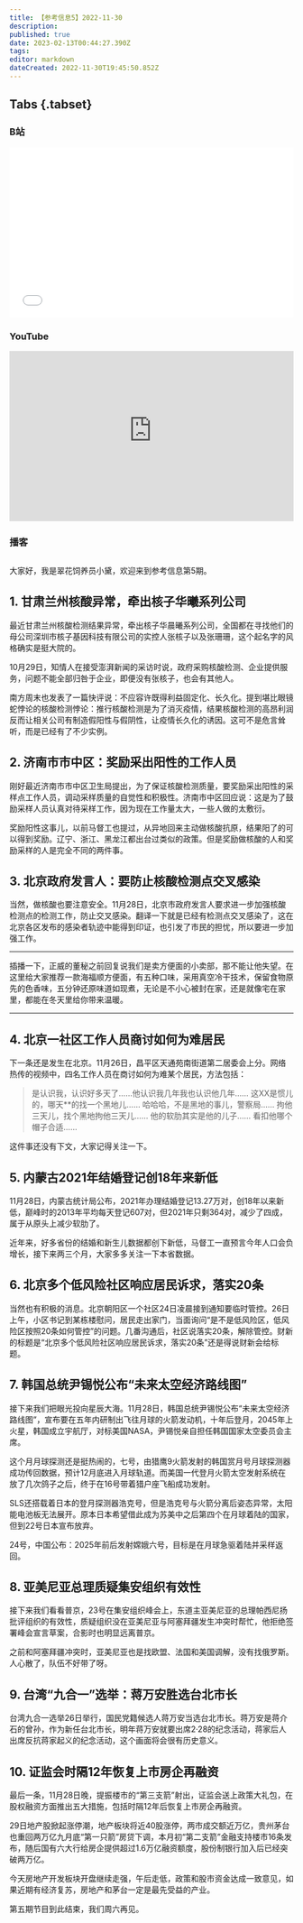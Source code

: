 ```yaml
---
title: 【参考信息5】2022-11-30
description: 
published: true
date: 2023-02-13T00:44:27.390Z
tags: 
editor: markdown
dateCreated: 2022-11-30T19:45:50.852Z
---
```


## Tabs {.tabset}

### B站
<div style="position: relative; padding: 30% 45%;">
<iframe style="position: absolute; width: 100%; height: 100%; left: 0; top: 0;" src="//player.bilibili.com/player.html?&bvid=BV18W4y1p7up&page=1&as_wide=1&high_quality=1&danmaku=1&autoplay=0" scrolling="no" border="0" frameborder="no" framespacing="0" allowfullscreen="true"></iframe>
</div>

### YouTube
<div style="position: relative; padding: 30% 45%;">
<iframe style="position: absolute; top: 0; left: 0; width: 100%; height: 100%;" src="https://www.youtube-nocookie.com/embed/YgBRwMz8YwU" title="YouTube video player" frameborder="0" allow="accelerometer; autoplay; clipboard-write; encrypted-media; gyroscope; picture-in-picture" allowfullscreen></iframe>
</div>
  
### 播客
<div class="podcast-player"></div>

## 

大家好，我是翠花饲养员小黛，欢迎来到参考信息第5期。

## 1. 甘肃兰州核酸异常，牵出核子华曦系列公司

最近甘肃兰州核酸检测结果异常，牵出核子华晨曦系列公司，全国都在寻找他们的母公司深圳市核子基因科技有限公司的实控人张核子以及张珊珊，这个起名字的风格确实是挺大院的。

10月29日，知情人在接受澎湃新闻的采访时说，政府采购核酸检测、企业提供服务，问题不能全部归咎于企业，即便没有张核子，也会有其他人。

南方周末也发表了一篇快评说：不应容许既得利益固定化、长久化。提到堪比眼镜蛇悖论的核酸检测悖论：推行核酸检测是为了消灭疫情，结果核酸检测的高昂利润反而让相关公司有制造假阳性与假阴性，让疫情长久化的诱因。这可不是危言耸听，而是已经有了不少实例。

## 2. 济南市市中区：奖励采出阳性的工作人员

刚好最近济南市市中区卫生局提出，为了保证核酸检测质量，要奖励采出阳性的采样点工作人员，调动采样质量的自觉性和积极性。济南市中区回应说：这是为了鼓励采样人员认真对待采样工作，因为现在工作量太大，一些人做的太敷衍。

奖励阳性这事儿，以前马督工也提过，从异地回来主动做核酸抗原，结果阳了的可以得到奖励。辽宁、浙江、黑龙江都出台过类似的政策。但是奖励做核酸的人和奖励采样的人是完全不同的两件事。

## 3. 北京政府发言人：要防止核酸检测点交叉感染

当然，做核酸也要注意安全。11月28日，北京市政府发言人要求进一步加强核酸检测点的检测工作，防止交叉感染。翻译一下就是已经有检测点交叉感染了，这在北京各区发布的感染者轨迹中能得到印证，也引发了市民的担忧，所以要进一步加强工作。

-----

插播一下，正威的董秘之前回复说我们是卖方便面的小卖部，那不能让他失望。在这里给大家推荐一款海福顺方便面，有五种口味，采用真空冷干技术，保留食物原先的色香味，五分钟还原味道如现煮，无论是不小心被封在家，还是就像宅在家里，都能在冬天里给你带来温暖。

-----

## 4. 北京一社区工作人员商讨如何为难居民

下一条还是发生在北京。11月26日，昌平区天通苑南街道第二居委会上分。网络热传的视频中，四名工作人员在商讨如何为难某个居民，方法包括：

> 是认识我，认识好多天了……他认识我几年我也认识他几年……
> 这XX是惯儿的，哪天\*\*的找一个黑地儿……
> 哈哈哈，不是黑地的事儿，警察局……
> 拘他三天儿，找个黑地拘他三天儿……
> 他的软肋其实是他的儿子……
> 看扣他哪个帽子合适……

这件事还没有下文，大家记得关注一下。

## 5. 内蒙古2021年结婚登记创18年来新低

11月28日，内蒙古统计局公布，2021年办理结婚登记13.27万对，创18年以来新低，巅峰时的2013年平均每天登记607对，但2021年只剩364对，减少了四成，属于从原头上减少软肋了。

近年来，好多省份的结婚和新生儿数据都创下新低，马督工一直预言今年人口会负增长，接下来两三个月，大家多多关注一下本省数据。

## 6. 北京多个低风险社区响应居民诉求，落实20条

当然也有积极的消息。北京朝阳区一个社区24日凌晨接到通知要临时管控。26日上午，小区书记到某栋楼慰问，居民走出家门，当面询问“是不是低风险区，低风险区按照20条如何管控”的问题。几番沟通后，社区说落实20条，解除管控。财新的标题是“北京多个低风险社区响应居民诉求，落实20条”还是得说财新会给标题。

## 7. 韩国总统尹锡悦公布“未来太空经济路线图”

接下来我们把眼光投向星辰大海。11月28日，韩国总统尹锡悦公布“未来太空经济路线图”，宣布要在五年内研制出飞往月球的火箭发动机，十年后登月，2045年上火星，韩国成立宇航厅，对标美国NASA，尹锡悦亲自担任韩国国家太空委员会主席。

这个月月球探测还是挺热闹的，七号，由猎鹰9火箭发射的韩国赏月号月球探测器成功传回数据，预计12月底进入月球轨道。而美国一代登月火箭太空发射系统在放了几次鸽子之后，终于在16号带着猎户座飞船成功发射。

SLS还搭载着日本的登月探测器浩克号，但是浩克号与火箭分离后姿态异常，太阳能电池板无法展开。原本日本希望借此成为苏美中之后第四个在月球着陆的国家，但到22号日本宣布放弃。

24号，中国公布：2025年前后发射嫦娥六号，目标是在月球急驱着陆并采样返回。

## 8. 亚美尼亚总理质疑集安组织有效性

接下来我们看看普京，23号在集安组织峰会上，东道主亚美尼亚的总理帕西尼扬批评组织的有效性，质疑组织没在亚美尼亚与阿塞拜疆发生冲突时帮忙，他拒绝签署峰会宣言草案，合影时也明显远离普京。

之前和阿塞拜疆冲突时，亚美尼亚也是找欧盟、法国和美国调解，没有找俄罗斯。人心散了，队伍不好带了呀。

## 9. 台湾“九合一”选举：蒋万安胜选台北市长

台湾九合一选举26日举行，国民党籍候选人蒋万安当选台北市长。蒋万安是蒋介石的曾孙，作为新任台北市长，明年蒋万安就要出席2·28的纪念活动，蒋家后人出席反抗蒋家起义的纪念活动，这个画面将会很有历史意义。

## 10. 证监会时隔12年恢复上市房企再融资

最后一条，11月28日晚，提振楼市的“第三支箭”射出，证监会送上政策大礼包，在股权融资方面推出五大措施，包括时隔12年后恢复上市房企再融资。

29日地产股掀起涨停潮，地产板块将近40股涨停，两市成交额近万亿，贵州茅台也重回两万亿九月底“第一只箭”房贷下调，本月初“第二支箭”金融支持楼市16条发布，随后国有六大行给房企提供超过1.6万亿融资额度，股份制银行加入后已经突破两万亿。

今天房地产开发板块开盘继续走强，午后走低，政策和股市资金达成一致意见，如果近期有经济复苏，房地产和茅台一定是最先受益的产业。

第五期节目到此结束，我们周六再见。